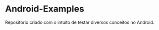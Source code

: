 Android-Examples
================

Repositório criado com o intuito de testar diversos conceitos no Android.
